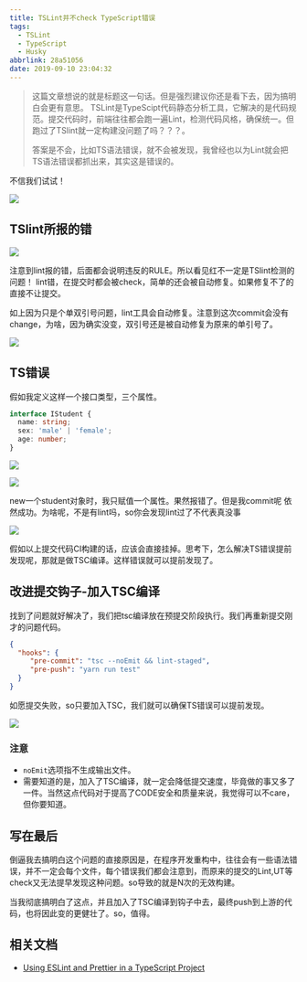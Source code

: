 ```yaml
---
title: TSLint并不check TypeScript错误
tags:
  - TSLint
  - TypeScript
  - Husky
abbrlink: 28a51056
date: 2019-09-10 23:04:32
---
```

> 这篇文章想说的就是标题这一句话。但是强烈建议你还是看下去，因为搞明白会更有意思。
> TSLint是TypeScipt代码静态分析工具，它解决的是代码规范。提交代码时，前端往往都会跑一遍Lint，检测代码风格，确保统一。但跑过了TSlint就一定构建没问题了吗？？？。
> 
> 答案是不会，比如TS语法错误，就不会被发现，我曾经也以为Lint就会把TS语法错误都抓出来，其实这是错误的。

不信我们试试！

![](http://static.1991421.cn/2019-09-10-150415.jpg)

## TSlint所报的错
![](http://static.1991421.cn/2019-09-10-142254.png)

注意到lint报的错，后面都会说明违反的RULE。所以看见红不一定是TSlint检测的问题！
lint错，在提交时都会被check，简单的还会被自动修复。如果修复不了的直接不让提交。

如上因为只是个单双引号问题，lint工具会自动修复。注意到这次commit会没有change，为啥，因为确实没变，双引号还是被自动修复为原来的单引号了。

![](http://static.1991421.cn/2019-09-10-143949.png)

## TS错误

假如我定义这样一个接口类型，三个属性。
```typescript
interface IStudent {
  name: string;
  sex: 'male' | 'female';
  age: number;
}
```

![](http://static.1991421.cn/2019-09-10-143310.png)

![](http://static.1991421.cn/2019-09-10-143321.png)

new一个student对象时，我只赋值一个属性。果然报错了。但是我commit呢
依然成功。为啥呢，不是有lint吗，so你会发现lint过了不代表真没事

![](http://static.1991421.cn/2019-09-10-143458.png)

假如以上提交代码CI构建的话，应该会直接挂掉。思考下，怎么解决TS错误提前发现呢，那就是做TSC编译。这样错误就可以提前发现了。

## 改进提交钩子-加入TSC编译

找到了问题就好解决了，我们把tsc编译放在预提交阶段执行。我们再重新提交刚才的问题代码。

```json
{
  "hooks": {
     "pre-commit": "tsc --noEmit && lint-staged",
     "pre-push": "yarn run test"
  }
}
```
如愿提交失败，so只要加入TSC，我们就可以确保TS错误可以提前发现。

![](http://static.1991421.cn/2019-09-10-144840.png)

### 注意
- `noEmit`选项指不生成输出文件。
- 需要知道的是，加入了TSC编译，就一定会降低提交速度，毕竟做的事又多了一件。当然这点代码对于提高了CODE安全和质量来说，我觉得可以不care，但你要知道。


## 写在最后

倒逼我去搞明白这个问题的直接原因是，在程序开发重构中，往往会有一些语法错误，并不一定会每个文件，每个错误我们都会注意到，而原来的提交的Lint,UT等check又无法提早发现这种问题。so导致的就是N次的无效构建。

当我彻底搞明白了这点，并且加入了TSC编译到钩子中去，最终push到上游的代码，也将因此变的更健壮了。so，值得。

## 相关文档
- [Using ESLint and Prettier in a TypeScript Project](https://dev.to/robertcoopercode/comment/8o44)